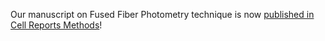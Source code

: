 Our manuscript on Fused Fiber Photometry technique is now <a href="https://doi.org/10.1016/j.crmeth.2023.100418">published in Cell Reports Methods</a>!

